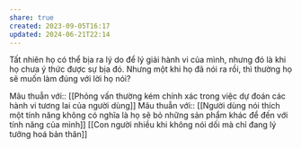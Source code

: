 ```yaml
---
share: true
created: 2023-09-05T16:17
updated: 2024-06-21T22:14
---
```

Tất nhiên họ có thể bịa ra lý do để lý giải hành vi của mình, nhưng đó là khi họ chưa ý thức được sự bịa đó. Nhưng một khi họ đã nói ra rồi, thì thường họ sẽ muốn làm đúng với lời họ nói?

Mâu thuẫn với:: [[Phỏng vấn thường kém chính xác trong việc dự đoán các hành vi tương lai của người dùng]] 
Mâu thuẫn với:: [[Người dùng nói thích một tính năng không có nghĩa là họ sẽ bỏ những sản phẩm khác để đến với tính năng của mình]] 
[[Con người nhiều khi không nói dối mà chỉ đang lý tưởng hoá bản thân]]